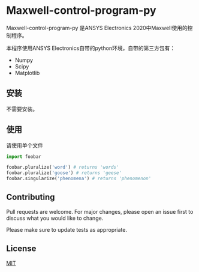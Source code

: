 # Maxwell-control-program-py

Maxwell-control-program-py 是ANSYS Electronics 2020中Maxwell使用的控制程序。

本程序使用ANSYS Electronics自带的python环境，自带的第三方包有：

- Numpy
- Scipy
- Matplotlib

## 安装

不需要安装。

## 使用
请使用单个文件
```python
import foobar

foobar.pluralize('word') # returns 'words'
foobar.pluralize('goose') # returns 'geese'
foobar.singularize('phenomena') # returns 'phenomenon'
```

## Contributing
Pull requests are welcome. For major changes, please open an issue first to discuss what you would like to change.

Please make sure to update tests as appropriate.

## License
[MIT](https://choosealicense.com/licenses/mit/)